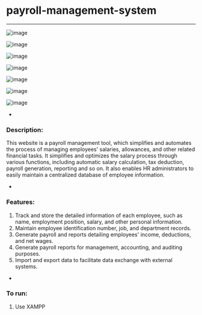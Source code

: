 # payroll-management-system

___

![image](https://github.com/ErvinC256/payroll-management-system/assets/149756489/fa0c5dc4-66b8-4f0b-8546-f99c70c6d74b)

![image](https://github.com/ErvinC256/payroll-management-system/assets/149756489/f11221d9-68e9-4513-90f8-dd1aeabba82c)

![image](https://github.com/ErvinC256/payroll-management-system/assets/149756489/d03ac37d-e08d-4e9a-8848-2a0541618632)

![image](https://github.com/ErvinC256/payroll-management-system/assets/149756489/c97a31d9-1e4e-4bab-be8e-dff7b31973a4)

![image](https://github.com/ErvinC256/payroll-management-system/assets/149756489/44a57434-849c-45fe-912e-1c78a5f855ca)

![image](https://github.com/ErvinC256/payroll-management-system/assets/149756489/3870a253-eeb1-46e8-bc5a-824455a9be96)

![image](https://github.com/ErvinC256/payroll-management-system/assets/149756489/3f166bac-1cc5-4650-b173-69af67d3f2a0)

-

### Description:
This website is a payroll management tool, which simplifies and automates the process of managing employees' salaries, allowances, and other related financial tasks. It simplifies and optimizes the salary process through various functions, including automatic salary calculation, tax deduction, payroll generation, reporting and so on. It also enables HR administrators to easily maintain a centralized database of employee information.

-

### Features:
1. Track and store the detailed information of each employee, such as name, employment position, salary, and other personal information.
2. Maintain employee identification number, job, and department records.
3. Generate payroll and reports detailing employees' income, deductions, and net wages.
4. Generate payroll reports for management, accounting, and auditing purposes.
5. Import and export data to facilitate data exchange with external systems.

-

### To run:
1. Use XAMPP
